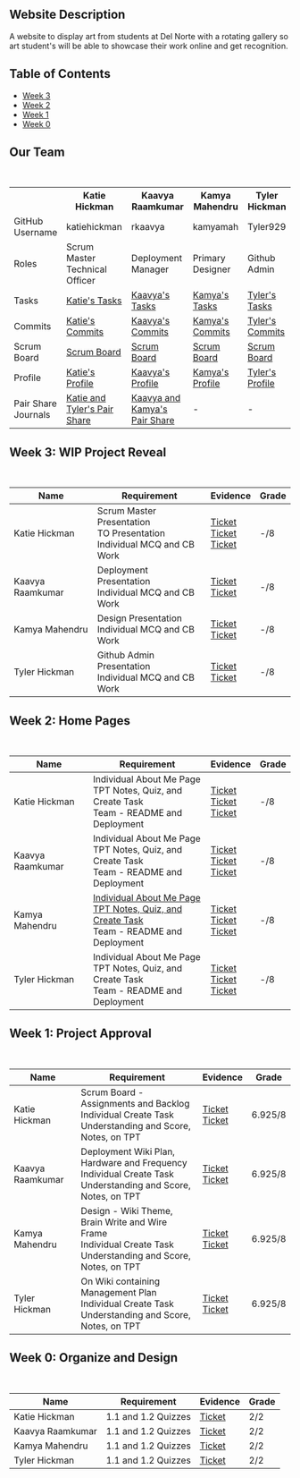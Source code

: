 ## Website Description
A website to display art from students at Del Norte with a rotating gallery so art student's will be able to showcase their work online and get recognition. 

## Table of Contents
- <a href=https://github.com/Tyler929/WalkieTalkies#week-3-wip-project-reveal>Week 3</a>
- <a href=https://github.com/Tyler929/WalkieTalkies#week-2-home-pages>Week 2</a>
- <a href=https://github.com/Tyler929/WalkieTalkies#week-1-project-approval>Week 1</a>
- <a href=https://github.com/Tyler929/WalkieTalkies#week-0-organize-and-design>Week 0</a>
## Our Team

<br>
<table>
  <tr>
    <th> </th>
    <th>Katie Hickman</th>
    <th>Kaavya Raamkumar</th>
    <th>Kamya Mahendru</th>
    <th>Tyler Hickman</th>
  </tr>
  <tr>
    <td>GitHub Username</td>
    <td>katiehickman</td>
    <td>rkaavya</td>
    <td>kamyamah</td>
    <td>Tyler929</td>
  </tr>
  <tr>
    <td>Roles</td>
    <td>Scrum Master<br>Technical Officer</td>
    <td>Deployment Manager</td>
    <td>Primary Designer</td>
    <td>Github Admin</td>
  </tr>
  <tr>
    <td>Tasks</td>
    <td><a href=https://github.com/Tyler929/WalkieTalkies/issues/assigned/katiehickman>Katie's Tasks</a></td>
    <td><a href=https://github.com/Tyler929/WalkieTalkies/issues/assigned/rkaavya>Kaavya's Tasks</a></td>
    <td><a href=https://github.com/Tyler929/WalkieTalkies/issues/assigned/kamyamah>Kamya's Tasks</a></td>
    <td><a href=https://github.com/Tyler929/WalkieTalkies/issues/assigned/tyler929>Tyler's Tasks</a></td>
   <tr>
    <td>Commits</td>
    <td><a href=https://github.com/Tyler929/WalkieTalkies/commits?author=katiehickman>Katie's Commits</a></td>
    <td><a href=https://github.com/Tyler929/WalkieTalkies/commits?author=rkaavya>Kaavya's Commits</a></td>
    <td><a href=https://github.com/Tyler929/WalkieTalkies/commits?author=kamyamah>Kamya's Commits</a></td>
    <td><a href=https://github.com/Tyler929/WalkieTalkies/commits?author=tyler929>Tyler's Commits</a></td>
  </tr>
   <tr>
    <td>Scrum Board</td>
     <td><a href=https://github.com/Tyler929/WalkieTalkies/projects/1?card_filter_query=assignee%3Akatiehickman>Scrum Board</a> </td>
     <td><a href=https://github.com/Tyler929/WalkieTalkies/projects/1?card_filter_query=assignee%3Arkaavya>Scrum Board</a> </td>
     <td><a href=https://github.com/Tyler929/WalkieTalkies/projects/1?card_filter_query=assignee%3Akamyamah>Scrum Board</a> </td>
     <td><a href=https://github.com/Tyler929/WalkieTalkies/projects/1?card_filter_query=assignee%3Atyler929>Scrum Board</a> </td>
  </tr>
   <tr>
    <td>Profile</td>
    <td><a href= https://github.com/katiehickman>Katie's Profile</a></td>
    <td><a href=https://github.com/rkaavya>Kaavya's Profile</a></td>
    <td><a href=https://github.com/kamyamah>Kamya's Profile</a></td>
    <td><a href=https://github.com/tyler929>Tyler's Profile</a></td>
  </tr>
    <tr>
    <td>Pair Share Journals</td>
    <td><a href=https://docs.google.com/document/d/1FTWwIDowDmwSryZSJto8vavbErCHkvsb3-z445GeeAM/edit?usp=sharing>Katie and Tyler's Pair Share</a></td>
    <td><a href=https://docs.google.com/document/d/1FTWwIDowDmwSryZSJto8vavbErCHkvsb3-z445GeeAM/edit?usp=sharing> Kaavya and Kamya's Pair Share</a></td>
    <td>-</td>
    <td>-</td>

  </tr>
</table>

## Week 3: WIP Project Reveal
<br>

| Name | Requirement | Evidence | Grade |
| ---  | ---         | ---      | ---   |
| Katie Hickman | Scrum Master Presentation <br> TO Presentation <br> Individual MCQ and CB Work | <a href="https://github.com/Tyler929/WalkieTalkies/issues/36">Ticket</a><br> <a href="https://github.com/Tyler929/WalkieTalkies/issues/37">Ticket</a><br><a href="https://github.com/Tyler929/WalkieTalkies/issues/38">Ticket</a> | -/8|
| Kaavya Raamkumar | Deployment Presentation <br> Individual MCQ and CB Work | <a href="https://github.com/Tyler929/WalkieTalkies/issues/45">Ticket</a><br><a href="https://github.com/Tyler929/WalkieTalkies/issues/40">Ticket</a>| -/8|
| Kamya Mahendru | Design Presentation <br> Individual MCQ and CB Work | <a href="https://github.com/Tyler929/WalkieTalkies/issues/42">Ticket</a><br><a href="https://github.com/Tyler929/WalkieTalkies/issues/39">Ticket</a><br>| -/8|
| Tyler Hickman | Github Admin Presentation <br> Individual MCQ and CB Work | <a href="https://github.com/Tyler929/WalkieTalkies/issues/43">Ticket</a><br><a href="https://github.com/Tyler929/WalkieTalkies/issues/41">Ticket</a>| -/8|


## Week 2: Home Pages
<br>

| Name | Requirement | Evidence | Grade |
| ---  | ---         | ---      | ---   |
| Katie Hickman | Individual About Me Page <br> TPT Notes, Quiz, and Create Task <br> Team - README and Deployment | <a href="https://github.com/Tyler929/WalkieTalkies/issues/5">Ticket</a><br> <a href="https://github.com/Tyler929/WalkieTalkies/issues/21">Ticket</a><br><a href="https://github.com/Tyler929/WalkieTalkies/issues/35">Ticket</a> | -/8|
| Kaavya Raamkumar | Individual About Me Page <br> TPT Notes, Quiz, and Create Task<br> Team - README and Deployment | <a href="https://github.com/Tyler929/WalkieTalkies/issues/3">Ticket</a><br><a href="https://github.com/Tyler929/WalkieTalkies/issues/24">Ticket</a><br><a href="https://github.com/Tyler929/WalkieTalkies/issues/35">Ticket</a> | -/8|
| Kamya Mahendru | [Individual About Me Page](https://github.com/Tyler929/WalkieTalkies/blob/main/templates/kamya.html)<br> [TPT Notes, Quiz, and Create Task](https://docs.google.com/document/d/1nkm87IdZozglR8wTO8aU4xgsHIAhfzsOXf_fM8XVy_w/edit)<br> Team - README and Deployment | <a href="https://github.com/Tyler929/WalkieTalkies/issues/4">Ticket</a><br><a href="https://github.com/Tyler929/WalkieTalkies/issues/23">Ticket</a><br><a href="https://github.com/Tyler929/WalkieTalkies/issues/35">Ticket</a> | -/8|
| Tyler Hickman | Individual About Me Page<br> TPT Notes, Quiz, and Create Task<br> Team - README and Deployment | <a href="https://github.com/Tyler929/WalkieTalkies/issues/9">Ticket</a><br><a href="https://github.com/Tyler929/WalkieTalkies/issues/22">Ticket</a><br><a href="https://github.com/Tyler929/WalkieTalkies/issues/35">Ticket</a> | -/8|


## Week 1: Project Approval
<br>

| Name | Requirement | Evidence | Grade |
| ---  | ---         | ---      | ---   |
| Katie Hickman | Scrum Board - Assignments and Backlog<br> Individual Create Task Understanding and Score, Notes, on TPT | <a href="https://github.com/Tyler929/WalkieTalkies/issues/20">Ticket</a><br> <a href="https://github.com/Tyler929/WalkieTalkies/issues/15">Ticket</a><br> | 6.925/8|
| Kaavya Raamkumar | Deployment Wiki Plan, Hardware and Frequency <br> Individual Create Task Understanding and Score, Notes, on TPT | <a href="https://github.com/Tyler929/WalkieTalkies/issues/7">Ticket</a><br><a href="https://github.com/Tyler929/WalkieTalkies/issues/18">Ticket</a><br> | 6.925/8|
| Kamya Mahendru | Design - Wiki Theme, Brain Write and Wire Frame<br> Individual Create Task Understanding and Score, Notes, on TPT | <a href="https://github.com/Tyler929/WalkieTalkies/issues/6">Ticket</a><br><a href="https://github.com/Tyler929/WalkieTalkies/issues/17">Ticket</a><br> | 6.925/8|
| Tyler Hickman | On Wiki containing Management Plan<br> Individual Create Task Understanding and Score, Notes, on TPT | <a href="https://github.com/Tyler929/WalkieTalkies/issues/19">Ticket</a><br><a href="https://github.com/Tyler929/WalkieTalkies/issues/16">Ticket</a><br> | 6.925/8|

## Week 0: Organize and Design
<br>

| Name | Requirement | Evidence | Grade |
| ---  | ---         | ---      | ---   |
| Katie Hickman | 1.1 and 1.2 Quizzes | <a href="https://docs.google.com/document/d/1FTWwIDowDmwSryZSJto8vavbErCHkvsb3-z445GeeAM/edit?usp=sharing">Ticket</a><br> | 2/2|
| Kaavya Raamkumar | 1.1 and 1.2 Quizzes | <a href="https://docs.google.com/document/d/1z9ZHQT5bvs6G7l8MQobF9B4I4VBUsJeK0xSTWM4Nsks/edit?usp=sharing">Ticket</a><br> | 2/2|
| Kamya Mahendru | 1.1 and 1.2 Quizzes | <a href="https://docs.google.com/document/d/1nkm87IdZozglR8wTO8aU4xgsHIAhfzsOXf_fM8XVy_w/edit?usp=sharing">Ticket</a><br> | 2/2|
| Tyler Hickman | 1.1 and 1.2 Quizzes | <a href="https://docs.google.com/document/d/1FTWwIDowDmwSryZSJto8vavbErCHkvsb3-z445GeeAM/edit?usp=sharing">Ticket</a><br> | 2/2|
